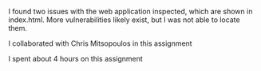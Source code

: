 I found two issues with the web application inspected, which are 
shown in index.html. More vulnerabilities likely exist, but I 
was not able to locate them.

I collaborated with Chris Mitsopoulos in this assignment

I spent about 4 hours on this assignment

